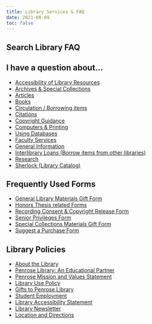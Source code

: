 ```yaml
---
title: Library Services & FAQ
date: 2021-08-09
toc: false
---
```

## Search Library FAQ

<script src="https://asklibrarian.whitman.edu/1.0/widgets/14974"></script>

<div id="s-la-widget-14974"></div>

<div style="display:block; clear:both">

<div id="q1" class="pull-left">

## I have a question about…

* [Accessibility of Library Resources](https://asklibrarian.whitman.edu/faq/332328)
* [Archives & Special Collections](http://asklibrarian.whitman.edu/search/?t=0&adv=1&topics=Archives%20%26%20Special%20Collections)
* [Articles](http://asklibrarian.whitman.edu/search/?t=0&adv=1&topics=Articles)
* [Books](http://asklibrarian.whitman.edu/search/?t=0&adv=1&topics=Books)
* [Circulation / Borrowing items](http://asklibrarian.whitman.edu/search/?t=0&adv=1&topics=Circulation)
* [Citations](http://asklibrarian.whitman.edu/search/?topics=Citations)
* [Copyright Guidance](http://libguides.whitman.edu/copyright_ip)
* [Computers & Printing](http://asklibrarian.whitman.edu/search/?t=0&adv=1&topics=Computers%20%26%20Printing)
* [Using Databases](http://asklibrarian.whitman.edu/search/?t=0&adv=1&topics=Databases)
* [Faculty Services](http://asklibrarian.whitman.edu/search/?t=0&adv=1&topics=Faculty%20Services)
* [General Information](http://asklibrarian.whitman.edu/search/?t=0&adv=1&topics=General%20Information)
* [Interlibrary Loans (Borrow items from other libraries)](http://asklibrarian.whitman.edu/search/?t=0&adv=1&topics=ILL)
* [Research](http://asklibrarian.whitman.edu/search/?t=0&adv=1&topics=Research)
* [Sherlock (Library Catalog)](http://asklibrarian.whitman.edu/search/?t=0&adv=1&topics=Sherlock)

</div>

<div id="q2" class="pull-right">

## Frequently Used Forms

* [General Library Materials Gift Form](http://works.whitman.edu/giftform)
* [Honors Thesis related Forms](https://library.whitman.edu/thesis/#downloads)
* [Recording Consent & Copyright Release Form](http://works.whitman.edu/recordingconsentform)
* [Senior Privileges Form](http://works.whitman.edu/seniorprivileges)
* [Special Collections Materials Gift Form](http://works.whitman.edu/archivesgiftform)
* [Suggest a Purchase Form](https://works.whitman.edu/purchasesuggestion)


## Library Policies

* [About the Library](/about_the_library/)
* [Penrose Library: An Educational Partner](/about_the_library/#penrose-library-an-educational-partner)
* [Penrose Mission and Values Statement](/about_the_library/#penrose-mission-and-values-statement)
* [Library Use Policy](/about_the_library/#library-use-policy)
* [Gifts to Penrose Library](/about_the_library/#gifts-to-penrose-library)
* [Student Employment](/about_the_library/#student-employment)
* [Library Accessibility Statement](/about_the_library/#library-accessibility-statement)
* [Library Newsletter](/about_the_library/#library-newsletter)
* [Location and Directions](/about_the_library/#location-and-directions)

</div>
</div>